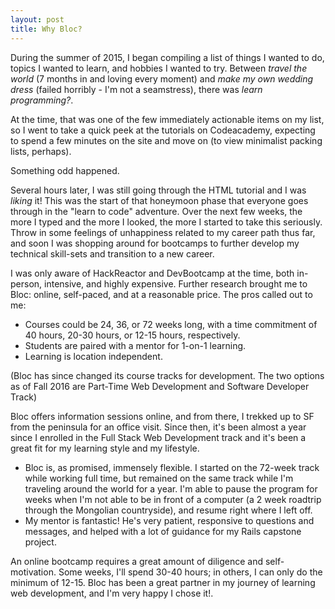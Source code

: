 ```yaml
---
layout: post
title: Why Bloc? 
---
```


During the summer of 2015, I began compiling a list of things I wanted to do, topics I wanted to learn, and hobbies I wanted to try. Between _travel the world_ (7 months in and loving every moment) and _make my own wedding dress_ (failed horribly - I'm not a seamstress), there was _learn programming?_. 

At the time, that was one of the few immediately actionable items on my list, so I went to take a quick peek at the tutorials on Codeacademy, expecting to spend a few minutes on the site and move on (to view minimalist packing lists, perhaps). 

Something odd happened.

Several hours later, I was still going through the HTML tutorial and I was _liking_ it! This was the start of that honeymoon phase that everyone goes through in the "learn to code" adventure. Over the next few weeks, the more I typed and the more I looked, the more I started to take this seriously. Throw in some feelings of unhappiness related to my career path thus far, and soon I was shopping around for bootcamps to further develop my technical skill-sets and transition to a new career. 

I was only aware of HackReactor and DevBootcamp at the time, both in-person, intensive, and highly expensive. Further research brought me to Bloc: online, self-paced, and at a reasonable price. The pros called out to me:

* Courses could be 24, 36, or 72 weeks long, with a time commitment of 40 hours, 20-30 hours, or 12-15 hours, respectively.
* Students are paired with a mentor for 1-on-1 learning.
* Learning is location independent. 

(Bloc has since changed its course tracks for development. The two options as of Fall 2016 are Part-Time Web Development and Software Developer Track)

Bloc offers information sessions online, and from there, I trekked up to SF from the peninsula for an office visit. Since then, it's been almost a year since I enrolled in the Full Stack Web Development track and it's been a great fit for my learning style and my lifestyle. 

* Bloc is, as promised, immensely flexible. I started on the 72-week track while working full time, but remained on the same track while I'm traveling around the world for a year. I'm able to pause the program for weeks when I'm not able to be in front of a computer (a 2 week roadtrip through the Mongolian countryside), and resume right where I left off.
* My mentor is fantastic! He's very patient, responsive to questions and messages, and helped with a lot of guidance for my Rails capstone project. 

An online bootcamp requires a great amount of diligence and self-motivation. Some weeks, I'll spend 30-40 hours; in others, I can only do the minimum of 12-15. Bloc has been a great partner in my journey of learning web development, and I'm very happy I chose it!. 